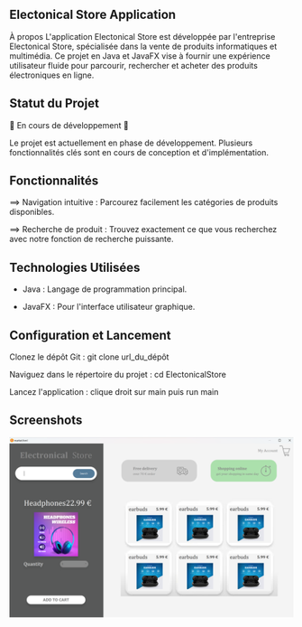 
## Electonical Store Application
À propos
L'application Electonical Store est développée par l'entreprise Electonical Store, spécialisée dans la vente de produits informatiques et multimédia. Ce projet en Java et JavaFX vise à fournir une expérience utilisateur fluide pour parcourir, rechercher et acheter des produits électroniques en ligne.


## Statut du Projet

🚧 En cours de développement 🚧

Le projet est actuellement en phase de développement. Plusieurs fonctionnalités clés sont en cours de conception et d'implémentation.
    
## Fonctionnalités

==> Navigation intuitive : Parcourez facilement les catégories de produits disponibles.

==> Recherche de produit : Trouvez exactement ce que vous recherchez avec notre fonction de recherche puissante.



## Technologies Utilisées

 - Java : Langage de programmation principal.

 - JavaFX : Pour l'interface utilisateur graphique.



## Configuration et Lancement


Clonez le dépôt Git : git clone url_du_dépôt

Naviguez dans le répertoire du projet : cd ElectonicalStore

Lancez l'application : clique droit sur main puis run main


## Screenshots

![App Screenshot](https://github.com/SophieVDev/Store/blob/main/Store/src/img/sitejavafx.png)

